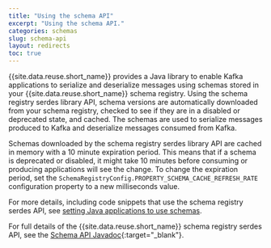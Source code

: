 ```yaml
---
title: "Using the schema API"
excerpt: "Using the schema API."
categories: schemas
slug: schema-api
layout: redirects
toc: true
---
```


{{site.data.reuse.short_name}} provides a Java library to enable Kafka applications to serialize and deserialize messages using schemas stored in your {{site.data.reuse.short_name}} schema registry. Using the schema registry serdes library API, schema versions are automatically downloaded from your schema registry, checked to see if they are in a disabled or deprecated state, and cached. The schemas are used to serialize messages produced to Kafka and deserialize messages consumed from Kafka.

Schemas downloaded by the schema registry serdes library API are cached in memory with a 10 minute expiration period. This means that if a schema is deprecated or disabled, it might take 10 minutes before consuming or producing applications will see the change. To change the expiration period, set the `SchemaRegistryConfig.PROPERTY_SCHEMA_CACHE_REFRESH_RATE` configuration property to a new milliseconds value.

For more details, including code snippets that use the schema registry serdes API, see [setting Java applications to use schemas](../setting-java-apps).

For full details of the {{site.data.reuse.short_name}} schema registry serdes API, see the [Schema API Javadoc](../../../schema-api/){:target="_blank"}.
